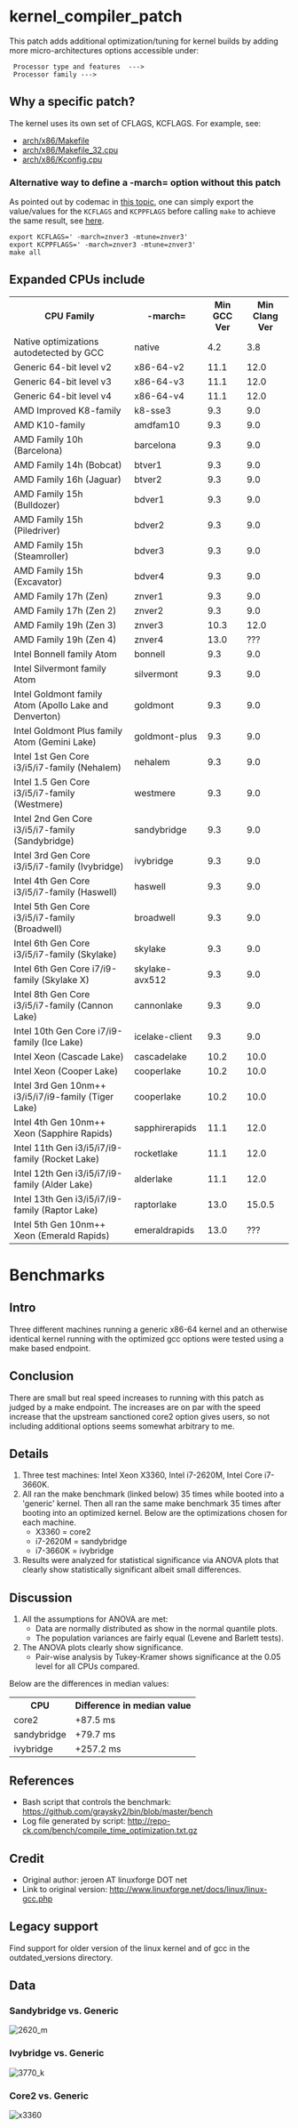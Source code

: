 # kernel_compiler_patch

This patch adds additional optimization/tuning for kernel builds by adding more micro-architectures options accessible under:
```
 Processor type and features  --->
 Processor family --->
```
## Why a specific patch?
The kernel uses its own set of CFLAGS, KCFLAGS. For example, see:
* [arch/x86/Makefile](https://github.com/torvalds/linux/blob/master/arch/x86/Makefile)
* [arch/x86/Makefile_32.cpu](https://github.com/torvalds/linux/blob/master/arch/x86/Makefile_32.cpu)
* [arch/x86/Kconfig.cpu](https://github.com/torvalds/linux/blob/master/arch/x86/Kconfig.cpu)


### Alternative way to define a -march= option without this patch
As pointed out by codemac in [this topic](https://bbs.archlinux.org/viewtopic.php?id=281639), one can simply export the value/values for the `KCFLAGS` and `KCPPFLAGS` before calling `make` to achieve the same result, see [here](https://github.com/torvalds/linux/blob/88603b6dc419445847923fcb7fe5080067a30f98/Makefile#L1112).
```
export KCFLAGS=' -march=znver3 -mtune=znver3'
export KCPPFLAGS=' -march=znver3 -mtune=znver3'
make all
```

## Expanded CPUs include
<table>
  <tr>
    <th>CPU Family</th>
    <th>-march=</th>
    <th>Min GCC Ver</th>
    <th>Min Clang Ver</th>
  </tr>
  <tr>
    <td>Native optimizations autodetected by GCC</td>
    <td>native</td>
    <td>4.2</td>
    <td>3.8</td>
  </tr>
  <tr>
    <td>Generic 64-bit level v2</td>
    <td>x86-64-v2</td>
    <td>11.1</td>
    <td>12.0</td>
  </tr>
  <tr>
    <td>Generic 64-bit level v3</td>
    <td>x86-64-v3</td>
    <td>11.1</td>
    <td>12.0</td>
  </tr>
  <tr>
    <td>Generic 64-bit level v4</td>
    <td>x86-64-v4</td>
    <td>11.1</td>
    <td>12.0</td>
  </tr>
  <tr>
    <td>AMD Improved K8-family</td>
    <td>k8-sse3</td>
    <td>9.3</td>
    <td>9.0</td>
  </tr>
  <tr>
    <td>AMD K10-family</td>
    <td>amdfam10</td>
    <td>9.3</td>
    <td>9.0</td>
  </tr>
  <tr>
    <td>AMD Family 10h (Barcelona)</td>
    <td>barcelona</td>
    <td>9.3</td>
    <td>9.0</td>
  </tr>
  <tr>
    <td>AMD Family 14h (Bobcat)</td>
    <td>btver1</td>
    <td>9.3</td>
    <td>9.0</td>
  </tr>
  <tr>
    <td>AMD Family 16h (Jaguar)</td>
    <td>btver2</td>
    <td>9.3</td>
    <td>9.0</td>
  </tr>
  <tr>
    <td>AMD Family 15h (Bulldozer)</td>
    <td>bdver1</td>
    <td>9.3</td>
    <td>9.0</td>
  </tr>
  <tr>
    <td>AMD Family 15h (Piledriver)</td>
    <td>bdver2</td>
    <td>9.3</td>
    <td>9.0</td>
  </tr>
  <tr>
    <td>AMD Family 15h (Steamroller)</td>
    <td>bdver3</td>
    <td>9.3</td>
    <td>9.0</td>
  </tr>
  <tr>
    <td>AMD Family 15h (Excavator)</td>
    <td>bdver4</td>
    <td>9.3</td>
    <td>9.0</td>
  </tr>
  <tr>
    <td>AMD Family 17h (Zen)</td>
    <td>znver1</td>
    <td>9.3</td>
    <td>9.0</td>
  </tr>
  <tr>
    <td>AMD Family 17h (Zen 2)</td>
    <td>znver2</td>
    <td>9.3</td>
    <td>9.0</td>
  </tr>
  <tr>
    <td>AMD Family 19h (Zen 3)</td>
    <td>znver3</td>
    <td>10.3</td>
    <td>12.0</td>
  </tr>
  <tr>
    <td>AMD Family 19h (Zen 4)</td>
    <td>znver4</td>
    <td>13.0</td>
    <td>???</td>
  </tr>
  <tr>
    <td>Intel Bonnell family Atom</td>
    <td>bonnell</td>
    <td>9.3</td>
    <td>9.0</td>
  </tr>
  <tr>
    <td>Intel Silvermont family Atom</td>
    <td>silvermont</td>
    <td>9.3</td>
    <td>9.0</td>
  </tr>
  <tr>
    <td>Intel Goldmont family Atom (Apollo Lake and Denverton)</td>
    <td>goldmont</td>
    <td>9.3</td>
    <td>9.0</td>
  </tr>
  <tr>
    <td>Intel Goldmont Plus family Atom (Gemini Lake)</td>
    <td>goldmont-plus</td>
    <td>9.3</td>
    <td>9.0</td>
  </tr>
  <tr>
    <td>Intel 1st Gen Core i3/i5/i7-family (Nehalem)</td>
    <td>nehalem</td>
    <td>9.3</td>
    <td>9.0</td>
  </tr>
  <tr>
    <td>Intel 1.5 Gen Core i3/i5/i7-family (Westmere)</td>
    <td>westmere</td>
    <td>9.3</td>
    <td>9.0</td>
  </tr>
  <tr>
    <td>Intel 2nd Gen Core i3/i5/i7-family (Sandybridge)</td>
    <td>sandybridge</td>
    <td>9.3</td>
    <td>9.0</td>
  </tr>
  <tr>
    <td>Intel 3rd Gen Core i3/i5/i7-family (Ivybridge)</td>
    <td>ivybridge</td>
    <td>9.3</td>
    <td>9.0</td>
  </tr>
  <tr>
    <td>Intel 4th Gen Core i3/i5/i7-family (Haswell)</td>
    <td>haswell</td>
    <td>9.3</td>
    <td>9.0</td>
  </tr>
  <tr>
    <td>Intel 5th Gen Core i3/i5/i7-family (Broadwell)</td>
    <td>broadwell</td>
    <td>9.3</td>
    <td>9.0</td>
  </tr>
  <tr>
    <td>Intel 6th Gen Core i3/i5/i7-family (Skylake)</td>
    <td>skylake</td>
    <td>9.3</td>
    <td>9.0</td>
  </tr>
  <tr>
    <td>Intel 6th Gen Core i7/i9-family (Skylake X)</td>
    <td>skylake-avx512</td>
    <td>9.3</td>
    <td>9.0</td>
  </tr>
  <tr>
    <td>Intel 8th Gen Core i3/i5/i7-family (Cannon Lake)</td>
    <td>cannonlake</td>
    <td>9.3</td>
    <td>9.0</td>
  </tr>
  <tr>
    <td>Intel 10th Gen Core i7/i9-family (Ice Lake)</td>
    <td>icelake-client</td>
    <td>9.3</td>
    <td>9.0</td>
  </tr>
  <tr>
    <td>Intel Xeon (Cascade Lake)</td>
    <td>cascadelake</td>
    <td>10.2</td>
    <td>10.0</td>
  </tr>
  <tr>
    <td>Intel Xeon (Cooper Lake)</td>
    <td>cooperlake</td>
    <td>10.2</td>
    <td>10.0</td>
  </tr>
  <tr>
    <td>Intel 3rd Gen 10nm++ i3/i5/i7/i9-family (Tiger Lake)</td>
    <td>cooperlake</td>
    <td>10.2</td>
    <td>10.0</td>
  </tr>
  <tr>
    <td>Intel 4th Gen 10nm++ Xeon (Sapphire Rapids)</td>
    <td>sapphirerapids</td>
    <td>11.1</td>
    <td>12.0</td>
  </tr>
  <tr>
    <td>Intel 11th Gen i3/i5/i7/i9-family (Rocket Lake)</td>
    <td>rocketlake</td>
    <td>11.1</td>
    <td>12.0</td>
  </tr>
  <tr>
    <td>Intel 12th Gen i3/i5/i7/i9-family (Alder Lake)</td>
    <td>alderlake</td>
    <td>11.1</td>
    <td>12.0</td>
  </tr>
  <tr>
    <td>Intel 13th Gen i3/i5/i7/i9-family (Raptor Lake)</td>
    <td>raptorlake</td>
    <td>13.0</td>
    <td>15.0.5</td>
  </tr>
  <tr>
    <td>Intel 5th Gen 10nm++ Xeon (Emerald Rapids)</td>
    <td>emeraldrapids</td>
    <td>13.0</td>
    <td>???</td>
  </tr>
</table>

# Benchmarks
## Intro
Three different machines running a generic x86-64 kernel and an otherwise identical kernel running with the optimized gcc options were tested using a make based endpoint.

## Conclusion
There are small but real speed increases to running with this patch as judged by a make endpoint. The increases are on par with the speed increase that the upstream sanctioned core2 option gives users, so not including additional options seems somewhat arbitrary to me.

## Details
1. Three test machines: Intel Xeon X3360, Intel i7-2620M, Intel Core i7-3660K.
2. All ran the make benchmark (linked below) 35 times while booted into a 'generic' kernel. Then all ran the same make benchmark 35 times after booting into an optimized kernel. Below are the optimizations chosen for each machine.
	* X3360 = core2
	* i7-2620M = sandybridge
	* i7-3660K = ivybridge
3. Results were analyzed for statistical significance via ANOVA plots that clearly show statistically significant albeit small differences.

## Discussion
1. All the assumptions for ANOVA are met:
	* Data are normally distributed as show in the normal quantile plots.
	* The population variances are fairly equal (Levene and Barlett tests).
2. The ANOVA plots clearly show significance.
	* Pair-wise analysis by Tukey-Kramer shows significance at the 0.05 level for all CPUs compared.

Below are the differences in median values:

<table>
  <tr>
    <th>CPU</th>
    <th>Difference in median value</th>
  </tr>
  <tr>
    <td>core2</td>
    <td>+87.5 ms</td>
  </tr>
  <tr>
    <td>sandybridge</td>
    <td>+79.7 ms</td>
  </tr>
  <tr>
    <td>ivybridge</td>
    <td>+257.2 ms</td>
  </tr>
</table>

## References
* Bash script that controls the benchmark: https://github.com/graysky2/bin/blob/master/bench
* Log file generated by script: http://repo-ck.com/bench/compile_time_optimization.txt.gz

## Credit
* Original author: jeroen AT linuxforge DOT net
* Link to original version: http://www.linuxforge.net/docs/linux/linux-gcc.php

## Legacy support
Find support for older version of the linux kernel and of gcc in the outdated_versions directory.

## Data
### Sandybridge vs. Generic
![2620_m](https://user-images.githubusercontent.com/534822/39409974-d2d88a40-4bbd-11e8-9375-ce3aba6113dc.png)

### Ivybridge vs. Generic
![3770_k](https://user-images.githubusercontent.com/534822/39409975-d2e90280-4bbd-11e8-9835-8a005933dcfc.png)

### Core2 vs. Generic
![x3360](https://user-images.githubusercontent.com/534822/39409976-d2fa28ee-4bbd-11e8-957a-ff46ba6f4ffa.png)

